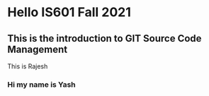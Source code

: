 # Hello IS601 Fall 2021
## This is the introduction to GIT Source Code Management
This is Rajesh
### Hi my name is Yash
